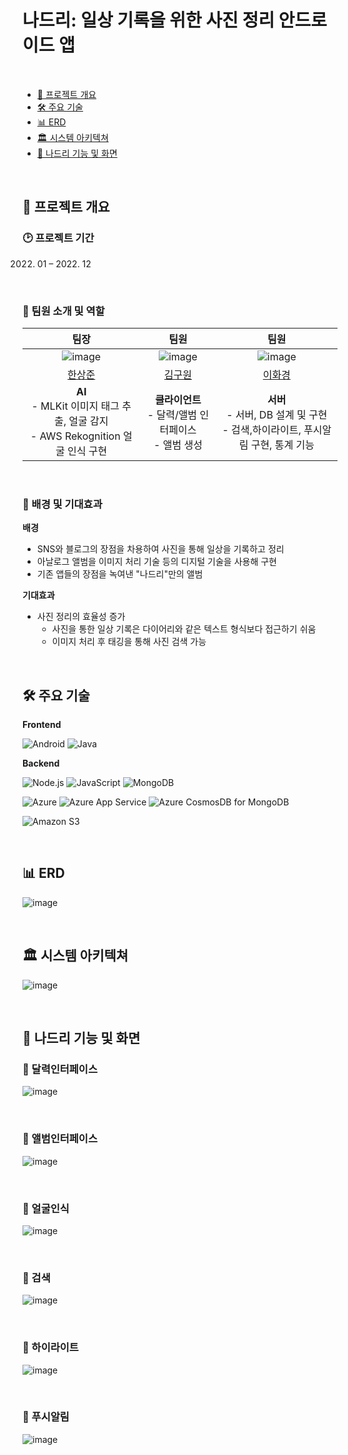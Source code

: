 # 나드리: 일상 기록을 위한 사진 정리 안드로이드 앱

</br>

- [📘 프로젝트 개요](#📘-프로젝트-개요)
- [🛠️ 주요 기술](#️🛠️-주요-기술)
- [📊 ERD](#📊-erd)
- [🏛️ 시스템 아키텍쳐](#🏛️-시스템-아키텍쳐)
- [🎵 나드리 기능 및 화면](#🎵-나드리-기능-및-화면)

</br>

## 📘 프로젝트 개요

### 🕑 프로젝트 기간
2022. 01 – 2022. 12

</br>

### 💁 팀원 소개 및 역할
|팀장|팀원|팀원|
|:---:|:---:|:---:|
|![image](https://github.com/junhamington.png)|![image](https://github.com/save9109.png)|![image](https://github.com/hwakyung99.png)|
|[한상준](https://github.com/junhamington)|[김구원](https://github.com/save9109)|[이화경](https://github.com/hwakyung99)|
|**AI**</br>- MLKit 이미지 태그 추출, 얼굴 감지</br>- AWS Rekognition 얼굴 인식 구현|**클라이언트**<br>- 달력/앨범 인터페이스</br>- 앨범 생성|**서버**</br>- 서버, DB 설계 및 구현</br>- 검색,하이라이트, 푸시알림 구현, 통계 기능|

</br>

### 🏅 배경 및 기대효과
**배경**
- SNS와 블로그의 장점을 차용하여 사진을 통해 일상을 기록하고 정리
- 아날로그 앨범을 이미지 처리 기술 등의 디지털 기술을 사용해 구현
- 기존 앱들의 장점을 녹여낸 "나드리"만의 앨범

**기대효과**
- 사진 정리의 효율성 증가
  - 사진을 통한 일상 기록은 다이어리와 같은 텍스트 형식보다 접근하기 쉬움
  - 이미지 처리 후 태깅을 통해 사진 검색 가능

</br>

## 🛠️ 주요 기술
**Frontend**

![Android](https://img.shields.io/badge/Android-3DDC84?style=flat&logo=android)
![Java](https://img.shields.io/badge/Java-007396?style=flat&logo=java&logoColor=white)


**Backend**

![Node.js](https://img.shields.io/badge/Node.js-5FA04E?style=flat&logo=node.js&logoColor=white)
![JavaScript](https://img.shields.io/badge/JavaScript-F7DF1E?style=flat&logo=javascript&logoColor=black)
![MongoDB](https://img.shields.io/badge/MongoDB-47A248?style=flat&logo=mongodb&logoColor=white)

![Azure](https://img.shields.io/badge/Azure-007FFF?style=flat&logoColor=white)
![Azure App Service](https://img.shields.io/badge/Azure_App_Service-007FFF?style=flat&logoColor=white)
![Azure CosmosDB for MongoDB](https://img.shields.io/badge/Azure_CosmosDB_for_MongoDB-007FFF?style=flat&logoColor=white)

![Amazon S3](https://img.shields.io/badge/Amazon_S3-569A31?style=flat&logo=AmazonS3&logoColor=white)

</br>

## 📊 ERD

![image](readme_assets/ERD.png)

</br>

## 🏛️ 시스템 아키텍쳐

![image](<readme_assets/시스템 아키텍처.png>)

</br>

## 🎵 나드리 기능 및 화면
### 📍 달력인터페이스
![image](<readme_assets/달력인터페이스.png>)

</br>

### 📍 앨범인터페이스
![image](<readme_assets/앨범인터페이스.png>)

</br>

### 📍 얼굴인식
![image](<readme_assets/얼굴인식.png>)

</br>

### 📍 검색
![image](<readme_assets/검색.png>)

</br>

### 📍 하이라이트
![image](<readme_assets/하이라이트.png>)

</br>

### 📍 푸시알림
![image](<readme_assets/푸시알림.png>)

</br>